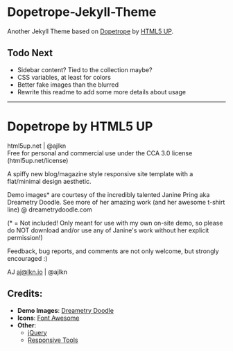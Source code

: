 # Dopetrope-Jekyll-Theme

Another Jekyll Theme based on [Dopetrope][dopeTrope] by [HTML5 UP][html5up].

## Todo Next
- Sidebar content? Tied to the collection maybe?
- CSS variables, at least for colors
- Better fake images than the blurred
- Rewrite this readme to add some more details about usage

---

# Dopetrope by HTML5 UP
html5up.net | @ajlkn<br />
Free for personal and commercial use under the CCA 3.0 license (html5up.net/license)


A spiffy new blog/magazine style responsive site template with a flat/minimal design aesthetic.

Demo images* are courtesy of the incredibly talented Janine Pring aka Dreametry Doodle. See more of her amazing work (and her awesome t-shirt line) @ dreametrydoodle.com

(* = Not included! Only meant for use with my own on-site demo, so please do NOT download and/or use any of Janine's 
work without her explicit permission!)

Feedback, bug reports, and comments are not only welcome, but strongly encouraged :)

AJ
aj@lkn.io | @ajlkn

## Credits:
- **Demo Images**: [Dreametry Doodle][dd]
- **Icons**: [Font Awesome][fa]
- **Other**:
  - [jQuery][jq]
  - [Responsive Tools][rt]

[dopeTrope]: <https://html5up.net/dopetrope>
[html5up]: <https://html5up.net/>
[dd]: <http://dreametrydoodle.com>
[fa]: <https://fontawesome.io>
[jq]: <https://jquery.com>
[rt]: <https://github.com/ajlkn/responsive-tools>